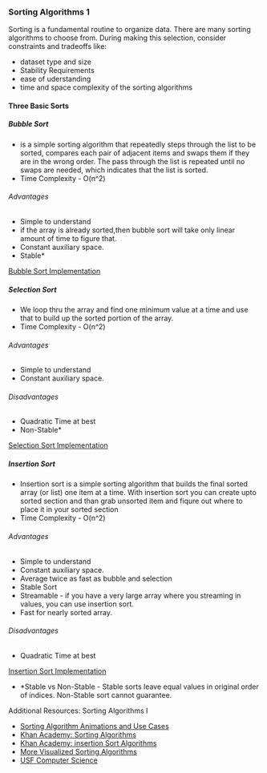 ### Sorting Algorithms 1

Sorting is a fundamental routine to organize data. There are many sorting algorithms to choose from. During making this selection, consider constraints and tradeoffs like:

- dataset type and size
- Stability Requirements
- ease of uderstanding
- time and space complexity of the sorting algorithms


#### Three Basic Sorts

##### Bubble Sort
- is a simple sorting algorithm that repeatedly steps through the list to be sorted, compares each pair of adjacent items and swaps them if they are in the wrong order.  The pass through the list is repeated until no swaps are needed, which indicates that the list is sorted.
- Time Complexity - O(n^2)

###### Advantages

- Simple to understand
- if the array is already sorted,then bubble sort will take only linear amount of time to figure that.
- Constant auxiliary space.
- Stable*

[Bubble Sort Implementation](02.Sorting/01.bubble.js)

##### Selection Sort
- We loop thru the array and find one minimum value at a time and use that to build up the sorted portion of the array.
- Time Complexity - O(n^2)

###### Advantages
- Simple to understand
- Constant auxiliary space.

###### Disadvantages
- Quadratic Time at best
- Non-Stable*

[Selection Sort Implementation](02.Sorting/02.selection.js)

##### Insertion Sort
- Insertion sort is a simple sorting algorithm that builds the final sorted array (or list) one item at a time. With insertion sort you can create upto sorted section and than grab unsorted item and fiqure out where to place it in your sorted section
- Time Complexity - O(n^2)

###### Advantages
- Simple to understand
- Constant auxiliary space.
- Average twice as fast as bubble and selection
- Stable Sort
- Streamable - if you have a very large array where you streaming in values, you can use insertion sort.
- Fast for nearly sorted array.

###### Disadvantages
- Quadratic Time at best

[Insertion Sort Implementation](02.Sorting/03.insertion.js)

* *Stable vs Non-Stable - Stable sorts leave equal values in original order of indices. Non-Stable sort cannot guarantee.


Additional Resources: Sorting Algorithms I

- [Sorting Algorithm Animations and Use Cases](http://www.sorting-algorithms.com/)
- [Khan Academy: Sorting Algorithms](https://www.khanacademy.org/computing/computer-science/algorithms/sorting-algorithms/a/sorting)
- [Khan Academy: insertion Sort Algorithms](https://www.khanacademy.org/computing/computer-science/algorithms/insertion-sort/a/insertion-sort)
- [More Visualized Sorting Algorithms](http://visualgo.net/sorting.html)
- [USF Computer Science](https://www.cs.usfca.edu/~galles/visualization/ComparisonSort.html)









